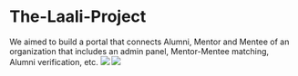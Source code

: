 # The-Laali-Project
We aimed to build a portal that connects Alumni, Mentor and Mentee of an organization that includes an admin panel, Mentor-Mentee
matching, Alumni verification, etc.
<img src="https://i.imgur.com/XHuBTai.png" />
<img src="https://i.imgur.com/MYtjQPy.png" />
